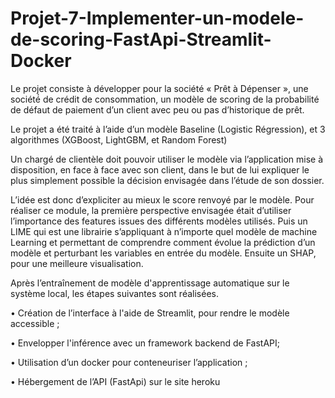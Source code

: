 # Projet-7-Implementer-un-modele-de-scoring-FastApi-Streamlit-Docker
Le projet consiste à développer pour la société « Prêt à Dépenser », une société́ de crédit de consommation, un modèle de scoring de la probabilité de défaut de paiement d’un client avec peu ou pas d’historique de prêt. 

Le projet a été traité à l’aide d’un modèle Baseline (Logistic Régression), et 3 algorithmes (XGBoost, LightGBM, et Random Forest) 

Un chargé de clientèle doit pouvoir utiliser le modèle via l’application mise à disposition, en face à face avec son client, dans le but de lui expliquer le plus simplement possible la décision envisagée dans l’étude de son dossier.

L’idée est donc d’expliciter au mieux le score renvoyé par le modèle. Pour réaliser ce module, la première perspective envisagée était d’utiliser l’importance des features issues des différents modèles utilisés. Puis un LIME qui est une librairie s’appliquant à n’importe quel modèle de machine Learning et permettant de comprendre comment évolue la prédiction d’un modèle et perturbant les variables en entrée du modèle. Ensuite un SHAP, pour une meilleure visualisation. 

Après l’entraînement de modèle d'apprentissage automatique sur le système local, les étapes suivantes sont réalisées. 

•	Création de l’interface à l'aide de Streamlit, pour rendre le modèle accessible ;

•	Envelopper l'inférence avec un framework backend de FastAPI;

•	Utilisation d’un docker pour conteneuriser l’application ;

•	Hébergement de l’API (FastApi) sur le site heroku 

